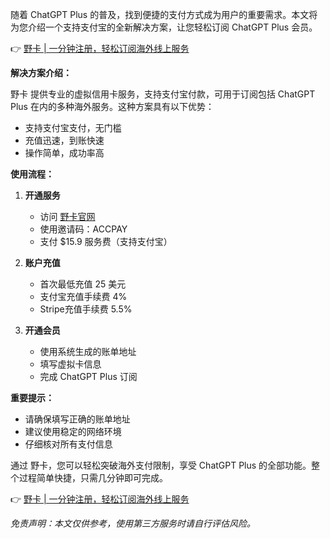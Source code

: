 随着 ChatGPT Plus 的普及，找到便捷的支付方式成为用户的重要需求。本文将为您介绍一个支持支付宝的全新解决方案，让您轻松订阅 ChatGPT Plus 会员。

👉 [野卡 | 一分钟注册，轻松订阅海外线上服务](https://bit.ly/bewildcard)

**解决方案介绍：**

野卡 提供专业的虚拟信用卡服务，支持支付宝付款，可用于订阅包括 ChatGPT Plus 在内的多种海外服务。这种方案具有以下优势：
- 支持支付宝支付，无门槛
- 充值迅速，到账快速
- 操作简单，成功率高

**使用流程：**

1. **开通服务**
   - 访问 [野卡官网](https://bit.ly/bewildcard)
   - 使用邀请码：ACCPAY
   - 支付 $15.9 服务费（支持支付宝）

2. **账户充值**
   - 首次最低充值 25 美元
   - 支付宝充值手续费 4%
   - Stripe充值手续费 5.5%

3. **开通会员**
   - 使用系统生成的账单地址
   - 填写虚拟卡信息
   - 完成 ChatGPT Plus 订阅

**重要提示：**
- 请确保填写正确的账单地址
- 建议使用稳定的网络环境
- 仔细核对所有支付信息

通过 野卡，您可以轻松突破海外支付限制，享受 ChatGPT Plus 的全部功能。整个过程简单快捷，只需几分钟即可完成。

👉 [野卡 | 一分钟注册，轻松订阅海外线上服务](https://bit.ly/bewildcard)

*免责声明：本文仅供参考，使用第三方服务时请自行评估风险。*